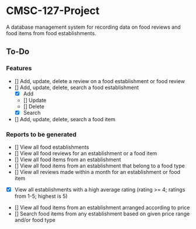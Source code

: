 # CMSC-127-Project

A database management system for recording data on food reviews and food items from food establishments.

## To-Do

### Features

- [] Add, update, delete a review on a food establishment or food review
- [] Add, update, delete, search a food establishment
  - [x] Add
  - [] Update
  - [] Delete
  - [x] Search
- [] Add, update, delete, search a food item

### Reports to be generated

- [] View all food establishments
- [] View all food reviews for an establishment or a food item
- [] View all food items from an establishment
- [] View all food items from an establishment that belong to a food type
- [] View all reviews made within a month for an establishment or food item
- [x] View all establishments with a high average rating (rating >= 4; ratings from 1-5; highest is 5)
- [] View all food items from an establishment arranged according to price
- [] Search food items from any establishment based on given price range and/or food type
